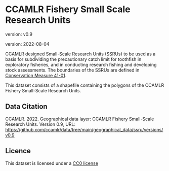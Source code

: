 # CCAMLR Fishery Small Scale Research Units

version: v0.9

version: 2022-08-04

CCAMLR designed Small-Scale Research Units (SSRUs) to be used as a basis for subdividing the precautionary catch limit for toothfish in exploratory fisheries, and in conducting research fishing and developing stock assessments. The boundaries of the SSRUs are defined in [Conservation Measure 41-01](https://cm.ccamlr.org/en/measure-41-01-2023).

This dataset consists of a shapefile containing the polygons of the CCAMLR Fishery Small-Scale Research Units.

## Data Citation

CCAMLR. 2022. Geographical data layer: CCAMLR Fishery Small-Scale Research Units. Version 0.9, URL: <https://github.com/ccamlr/data/tree/main/geographical_data/ssru/versions/v0.9>

## Licence

This dataset is licensed under a [CC0 license](/LICENSE.md)

